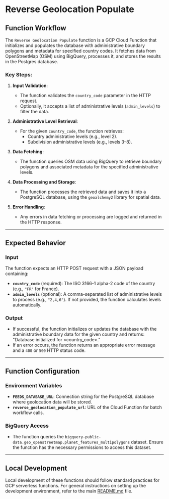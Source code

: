 # Reverse Geolocation Populate

## Function Workflow

The `Reverse Geolocation Populate` function is a GCP Cloud Function that initializes and populates the database with administrative boundary polygons and metadata for specified country codes. It fetches data from OpenStreetMap (OSM) using BigQuery, processes it, and stores the results in the Postgres database.

### Key Steps:
1. **Input Validation**:
   - The function validates the `country_code` parameter in the HTTP request.
   - Optionally, it accepts a list of administrative levels (`admin_levels`) to filter the data.

2. **Administrative Level Retrieval**:
   - For the given `country_code`, the function retrieves:
     - Country administrative levels (e.g., level 2).
     - Subdivision administrative levels (e.g., levels 3–8).

3. **Data Fetching**:
   - The function queries OSM data using BigQuery to retrieve boundary polygons and associated metadata for the specified administrative levels.

4. **Data Processing and Storage**:
   - The function processes the retrieved data and saves it into a PostgreSQL database, using the `geoalchemy2` library for spatial data.

5. **Error Handling**:
   - Any errors in data fetching or processing are logged and returned in the HTTP response.

---

## Expected Behavior

### Input
The function expects an HTTP POST request with a JSON payload containing:
- **`country_code`** (required): The ISO 3166-1 alpha-2 code of the country (e.g., `"FR"` for France).
- **`admin_levels`** (optional): A comma-separated list of administrative levels to process (e.g., `"2,4,6"`). If not provided, the function calculates levels automatically.

### Output
- If successful, the function initializes or updates the database with the administrative boundary data for the given country and returns: "Database initialized for <country_code>."
- If an error occurs, the function returns an appropriate error message and a `400` or `500` HTTP status code.

---

## Function Configuration

### Environment Variables
- **`FEEDS_DATABASE_URL`**: Connection string for the PostgreSQL database where geolocation data will be stored.
- **`reverse_geolocation_populate_url`**: URL of the Cloud Function for batch workflow calls.

### BigQuery Access
- The function queries the `bigquery-public-data.geo_openstreetmap.planet_features_multipolygons` dataset. Ensure the function has the necessary permissions to access this dataset.

---

## Local Development

Local development of these functions should follow standard practices for GCP serverless functions. For general instructions on setting up the development environment, refer to the main [README.md](../README.md) file.